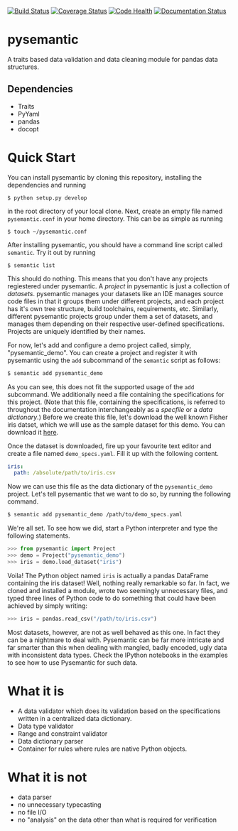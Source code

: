 [![Build Status](https://travis-ci.org/motherbox/pysemantic.svg?branch=master)](https://travis-ci.org/motherbox/pysemantic)
[![Coverage Status](https://coveralls.io/repos/motherbox/pysemantic/badge.svg?branch=master)](https://coveralls.io/r/motherbox/pysemantic?branch=master)
[![Code Health](https://landscape.io/github/motherbox/pysemantic/master/landscape.svg?style=plastic)](https://landscape.io/github/motherbox/pysemantic/master)
[![Documentation Status](https://readthedocs.org/projects/pysemantic/badge/?version=latest)](https://readthedocs.org/projects/pysemantic/?badge=latest)

# pysemantic
A traits based data validation and data cleaning module for pandas data structures.

Dependencies
------------
* Traits
* PyYaml
* pandas
* docopt

Quick Start
===========

You can install pysemantic by cloning this repository, installing the
dependencies and running

`$ python setup.py develop`

in the root directory of your local clone. Next, create an empty file named
`pysemantic.conf` in your home directory. This can be as simple as running

`$ touch ~/pysemantic.conf`

After installing pysemantic, you should have a command line script called
`semantic`. Try it out by running

`$ semantic list`

This should do nothing. This means that you don't have any projects regiestered
under pysemantic. A _project_ in pysemantic is just a collection of _datasets_.
pysemantic manages your datasets like an IDE manages source code files in that
it groups them under different projects, and each project has it's own tree
structure, build toolchains, requirements, etc. Similarly, different
pysemantic projects group under them a set of datasets, and manages them
depending on their respective user-defined specifications. Projects are
uniquely identified by their names.

For now, let's add and configure a demo project called, simply,
"pysemantic_demo". You can create a project and register it with pysemantic
using the `add` subcommand of the `semantic` script as follows:

```bash
$ semantic add pysemantic_demo
```

As you can see, this does not fit the supported usage of the `add` subcommand.
We additionally need a file containing the specifications for this project.
(Note that this file, containing the specifications, is referred to throughout
the documentation interchangeably as a _specfile_ or a _data dictionary_.)
Before we create this file, let's download the well known Fisher iris datset,
which we will use as the sample dataset for this demo. You can download it
[here](https://raw.githubusercontent.com/motherbox/pysemantic/master/pysemantic/tests/testdata/iris.csv).

Once the dataset is downloaded, fire up your favourite text editor and create a
file named `demo_specs.yaml`. Fill it up with the following content.

```yaml
iris:
  path: /absolute/path/to/iris.csv
```

Now we can use this file as the data dictionary of the `pysemantic_demo`
project. Let's tell pysemantic that we want to do so, by running the following
command.

```bash
$ semantic add pysemantic_demo /path/to/demo_specs.yaml
```

We're all set. To see how we did, start a Python interpreter and type the
following statements.

```python
>>> from pysemantic import Project
>>> demo = Project("pysemantic_demo")
>>> iris = demo.load_dataset("iris")
```

Voila! The Python object named `iris` is actually a pandas DataFrame containing
the iris dataset! Well, nothing really remarkable so far. In fact, we cloned
and installed a module, wrote two seemingly unnecessary files, and typed three
lines of Python code to do something that could have been achieved by simply
writing:

```python
>>> iris = pandas.read_csv("/path/to/iris.csv")
```

Most datasets, however, are not as well behaved as this one. In fact they can
be a nightmare to deal with. Pysemantic can be far more intricate and far
smarter than this when dealing with mangled, badly encoded, ugly data with
inconsistent data types. Check the IPython notebooks in the examples to see how to use Pysemantic for
such data.

What it is
==========
* A data validator which does its validation based on the specifications written in a centralized data dictionary.
* Data type validator
* Range and constraint validator
* Data dictionary parser
* Container for rules where rules are native Python objects.


What it is not
==============
* data parser
* no unnecessary typecasting
* no file I/O
* no "analysis" on the data other than what is required for verification
